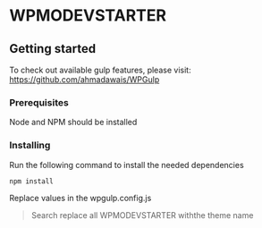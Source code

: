 # WPMODEVSTARTER

## Getting started

To check out available gulp features, please visit: https://github.com/ahmadawais/WPGulp

### Prerequisites

Node and NPM should be installed

### Installing

Run the following command to install the needed dependencies

```
npm install
```

Replace values in the wpgulp.config.js

> Search replace all WPMODEVSTARTER withthe theme name
